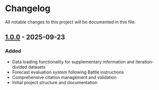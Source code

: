 # Changelog

All notable changes to this project will be documented in this file.

## [1.0.0] - 2025-09-23
### Added
- Data loading functionality for supplementary information and iteration-divided datasets
- Forecast evaluation system following Battle instructions
- Comprehensive citation management and validation
- Initial project structure and documentation

[1.0.0]: https://github.com/WaterFutures/wf4bwdf/releases/tag/v1.0.0